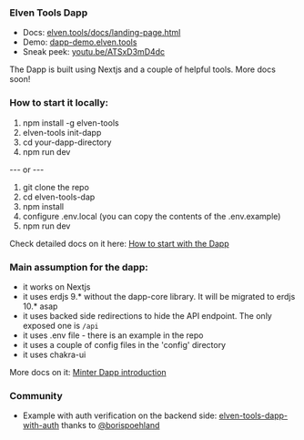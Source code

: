 ### Elven Tools Dapp

- Docs: [elven.tools/docs/landing-page.html](https://www.elven.tools/docs/landing-page.html)
- Demo: [dapp-demo.elven.tools](https://dapp-demo.elven.tools)
- Sneak peek: [youtu.be/ATSxD3mD4dc](https://youtu.be/ATSxD3mD4dc)

The Dapp is built using Nextjs and a couple of helpful tools. More docs soon!

### How to start it locally:
1. npm install -g elven-tools
2. elven-tools init-dapp
3. cd your-dapp-directory
5. npm run dev

--- or ---

1. git clone the repo
2. cd elven-tools-dap
3. npm install
4. configure .env.local (you can copy the contents of the .env.example)
6. npm run dev

Check detailed docs on it here: [How to start with the Dapp](https://www.elven.tools/docs/how-to-start-with-the-dapp.html)

### Main assumption for the dapp:
- it works on Nextjs
- it uses erdjs 9.* without the dapp-core library. It will be migrated to erdjs 10.* asap
- it uses backed side redirections to hide the API endpoint. The only exposed one is `/api`
- it uses .env file - there is an example in the repo
- it uses a couple of config files in the 'config' directory
- it uses chakra-ui

More docs on it: [Minter Dapp introduction](https://www.elven.tools/docs/minter-dapp-introduction.html)

### Community

- Example with auth verification on the backend side: [elven-tools-dapp-with-auth](https://github.com/borispoehland/elven-tools-dapp-with-auth) thanks to [@borispoehland](https://github.com/borispoehland)

